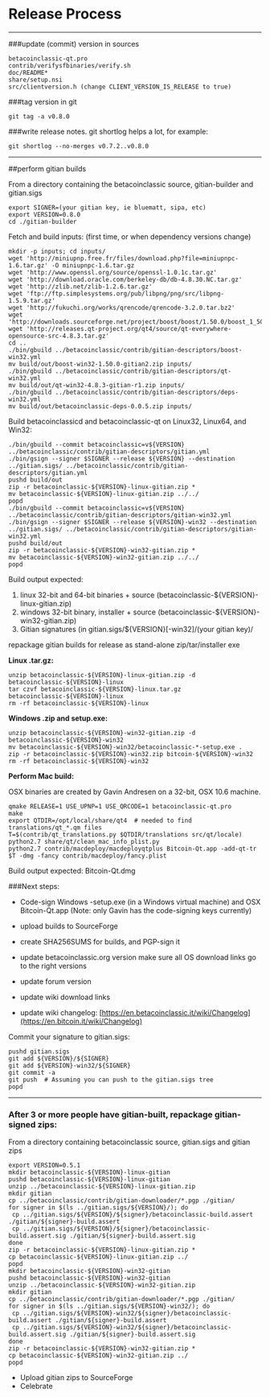 Release Process
====================

* * *

###update (commit) version in sources


	betacoinclassic-qt.pro
	contrib/verifysfbinaries/verify.sh
	doc/README*
	share/setup.nsi
	src/clientversion.h (change CLIENT_VERSION_IS_RELEASE to true)

###tag version in git

	git tag -a v0.8.0

###write release notes. git shortlog helps a lot, for example:

	git shortlog --no-merges v0.7.2..v0.8.0

* * *

##perform gitian builds

 From a directory containing the betacoinclassic source, gitian-builder and gitian.sigs
  
	export SIGNER=(your gitian key, ie bluematt, sipa, etc)
	export VERSION=0.8.0
	cd ./gitian-builder

 Fetch and build inputs: (first time, or when dependency versions change)

	mkdir -p inputs; cd inputs/
	wget 'http://miniupnp.free.fr/files/download.php?file=miniupnpc-1.6.tar.gz' -O miniupnpc-1.6.tar.gz
	wget 'http://www.openssl.org/source/openssl-1.0.1c.tar.gz'
	wget 'http://download.oracle.com/berkeley-db/db-4.8.30.NC.tar.gz'
	wget 'http://zlib.net/zlib-1.2.6.tar.gz'
	wget 'ftp://ftp.simplesystems.org/pub/libpng/png/src/libpng-1.5.9.tar.gz'
	wget 'http://fukuchi.org/works/qrencode/qrencode-3.2.0.tar.bz2'
	wget 'http://downloads.sourceforge.net/project/boost/boost/1.50.0/boost_1_50_0.tar.bz2'
	wget 'http://releases.qt-project.org/qt4/source/qt-everywhere-opensource-src-4.8.3.tar.gz'
	cd ..
	./bin/gbuild ../betacoinclassic/contrib/gitian-descriptors/boost-win32.yml
	mv build/out/boost-win32-1.50.0-gitian2.zip inputs/
	./bin/gbuild ../betacoinclassic/contrib/gitian-descriptors/qt-win32.yml
	mv build/out/qt-win32-4.8.3-gitian-r1.zip inputs/
	./bin/gbuild ../betacoinclassic/contrib/gitian-descriptors/deps-win32.yml
	mv build/out/betacoinclassic-deps-0.0.5.zip inputs/

 Build betacoinclassicd and betacoinclassic-qt on Linux32, Linux64, and Win32:
  
	./bin/gbuild --commit betacoinclassic=v${VERSION} ../betacoinclassic/contrib/gitian-descriptors/gitian.yml
	./bin/gsign --signer $SIGNER --release ${VERSION} --destination ../gitian.sigs/ ../betacoinclassic/contrib/gitian-descriptors/gitian.yml
	pushd build/out
	zip -r betacoinclassic-${VERSION}-linux-gitian.zip *
	mv betacoinclassic-${VERSION}-linux-gitian.zip ../../
	popd
	./bin/gbuild --commit betacoinclassic=v${VERSION} ../betacoinclassic/contrib/gitian-descriptors/gitian-win32.yml
	./bin/gsign --signer $SIGNER --release ${VERSION}-win32 --destination ../gitian.sigs/ ../betacoinclassic/contrib/gitian-descriptors/gitian-win32.yml
	pushd build/out
	zip -r betacoinclassic-${VERSION}-win32-gitian.zip *
	mv betacoinclassic-${VERSION}-win32-gitian.zip ../../
	popd

  Build output expected:

  1. linux 32-bit and 64-bit binaries + source (betacoinclassic-${VERSION}-linux-gitian.zip)
  2. windows 32-bit binary, installer + source (betacoinclassic-${VERSION}-win32-gitian.zip)
  3. Gitian signatures (in gitian.sigs/${VERSION}[-win32]/(your gitian key)/

repackage gitian builds for release as stand-alone zip/tar/installer exe

**Linux .tar.gz:**

	unzip betacoinclassic-${VERSION}-linux-gitian.zip -d betacoinclassic-${VERSION}-linux
	tar czvf betacoinclassic-${VERSION}-linux.tar.gz betacoinclassic-${VERSION}-linux
	rm -rf betacoinclassic-${VERSION}-linux

**Windows .zip and setup.exe:**

	unzip betacoinclassic-${VERSION}-win32-gitian.zip -d betacoinclassic-${VERSION}-win32
	mv betacoinclassic-${VERSION}-win32/betacoinclassic-*-setup.exe .
	zip -r betacoinclassic-${VERSION}-win32.zip bitcoin-${VERSION}-win32
	rm -rf betacoinclassic-${VERSION}-win32

**Perform Mac build:**

  OSX binaries are created by Gavin Andresen on a 32-bit, OSX 10.6 machine.

	qmake RELEASE=1 USE_UPNP=1 USE_QRCODE=1 betacoinclassic-qt.pro
	make
	export QTDIR=/opt/local/share/qt4  # needed to find translations/qt_*.qm files
	T=$(contrib/qt_translations.py $QTDIR/translations src/qt/locale)
	python2.7 share/qt/clean_mac_info_plist.py
	python2.7 contrib/macdeploy/macdeployqtplus Bitcoin-Qt.app -add-qt-tr $T -dmg -fancy contrib/macdeploy/fancy.plist

 Build output expected: Bitcoin-Qt.dmg

###Next steps:

* Code-sign Windows -setup.exe (in a Windows virtual machine) and
  OSX Bitcoin-Qt.app (Note: only Gavin has the code-signing keys currently)

* upload builds to SourceForge

* create SHA256SUMS for builds, and PGP-sign it

* update betacoinclassic.org version
  make sure all OS download links go to the right versions

* update forum version

* update wiki download links

* update wiki changelog: [https://en.betacoinclassic.it/wiki/Changelog](https://en.bitcoin.it/wiki/Changelog)

Commit your signature to gitian.sigs:

	pushd gitian.sigs
	git add ${VERSION}/${SIGNER}
	git add ${VERSION}-win32/${SIGNER}
	git commit -a
	git push  # Assuming you can push to the gitian.sigs tree
	popd

-------------------------------------------------------------------------

### After 3 or more people have gitian-built, repackage gitian-signed zips:

From a directory containing betacoinclassic source, gitian.sigs and gitian zips

	export VERSION=0.5.1
	mkdir betacoinclassic-${VERSION}-linux-gitian
	pushd betacoinclassic-${VERSION}-linux-gitian
	unzip ../betacoinclassic-${VERSION}-linux-gitian.zip
	mkdir gitian
	cp ../betacoinclassic/contrib/gitian-downloader/*.pgp ./gitian/
	for signer in $(ls ../gitian.sigs/${VERSION}/); do
	 cp ../gitian.sigs/${VERSION}/${signer}/betacoinclassic-build.assert ./gitian/${signer}-build.assert
	 cp ../gitian.sigs/${VERSION}/${signer}/betacoinclassic-build.assert.sig ./gitian/${signer}-build.assert.sig
	done
	zip -r betacoinclassic-${VERSION}-linux-gitian.zip *
	cp betacoinclassic-${VERSION}-linux-gitian.zip ../
	popd
	mkdir betacoinclassic-${VERSION}-win32-gitian
	pushd betacoinclassic-${VERSION}-win32-gitian
	unzip ../betacoinclassic-${VERSION}-win32-gitian.zip
	mkdir gitian
	cp ../betacoinclassic/contrib/gitian-downloader/*.pgp ./gitian/
	for signer in $(ls ../gitian.sigs/${VERSION}-win32/); do
	 cp ../gitian.sigs/${VERSION}-win32/${signer}/betacoinclassic-build.assert ./gitian/${signer}-build.assert
	 cp ../gitian.sigs/${VERSION}-win32/${signer}/betacoinclassic-build.assert.sig ./gitian/${signer}-build.assert.sig
	done
	zip -r betacoinclassic-${VERSION}-win32-gitian.zip *
	cp betacoinclassic-${VERSION}-win32-gitian.zip ../
	popd

- Upload gitian zips to SourceForge
- Celebrate 
